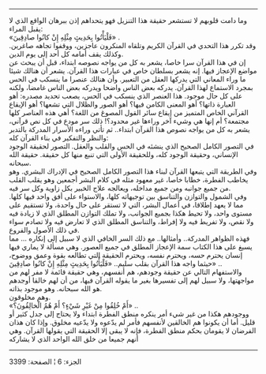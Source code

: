 ------------------------------------------------------------------------

وما دامت قلوبهم لا تستشعر حقيقة هذا التنزيل فهو يتحداهم إذن ببرهان
الواقع الذي لا يقبل المراء:  
«فَلْيَأْتُوا بِحَدِيثٍ مِثْلِهِ إِنْ كانُوا صادِقِينَ» .  
وقد تكرر هذا التحدي في القرآن الكريم وتلقاه المنكرون عاجزين، ووقفوا
تجاهه صاغرين. وكذلك يقف أمامه كل أحد إلى يوم الدين.  
إن في هذا القرآن سرا خاصا، يشعر به كل من يواجه نصوصه ابتداء، قبل أن يبحث
عن مواضع الإعجاز فيها. إنه يشعر بسلطان خاص في عبارات هذا القرآن. يشعر أن
هنالك شيئا ما وراء المعاني التي يدركها العقل من التعبير. وأن هنالك عنصرا
ما ينسكب في الحس بمجرد الاستماع لهذا القرآن. يدركه بعض الناس واضحا
ويدركه بعض الناس غامضا، ولكنه على كل حال موجود. هذا العنصر الذي ينسكب في
الحس، يصعب تحديد مصدره: أهو العبارة ذاتها؟ أهو المعنى الكامن فيها؟ أهو
الصور والظلال التي تشعها؟ أهو الإيقاع القرآني الخاص المتميز من إيقاع
سائر القول المصوغ من اللغة؟ أهي هذه العناصر كلها مجتمعة؟ أم إنها هي وشيء
آخر وراءها غير محدود؟! ذلك سر مودع في كل نص قرآني، يشعر به كل من يواجه
نصوص هذا القرآن ابتداء.. ثم تأتي وراءه الأسرار المدركة بالتدبر والنظر
والتفكير في بناء القرآن كله:  
في التصور الكامل الصحيح الذي ينشئه في الحس والقلب والعقل. التصور لحقيقة
الوجود الإنساني، وحقيقة الوجود كله، وللحقيقة الأولى التي تنبع منها كل
حقيقة. حقيقة الله سبحانه.  
وفي الطريقة التي يتبعها القرآن لبناء هذا التصور الكامل الصحيح في الإدراك
البشري. وهو يخاطب الفطرة، خطابا خاصا، غير معهود مثله في كلام البشر
أجمعين وهو يقلب القلب من جميع جوانبه ومن جميع مداخله، ويعالجه علاج
الخبير بكل زاوية وكل سر فيه.  
وفي الشمول والتوازن والتناسق بين توجيهاته كلها، والاستواء على أفق واحد
فيها كلها. مما لا يعهد إطلاقا، في أعمال البشر، التي لا تستقر على حال
واحدة، ولا تستقيم على مستوى واحد، ولا تحيط هكذا بجميع الجوانب، ولا تملك
التوازن المطلق الذي لا زيادة فيه ولا نقص، ولا تفريط فيه ولا إفراط،
والتناسق المطلق الذي لا تعارض فيه ولا تصادم سواء في ذلك الأصول
والفروع.  
فهذه الظواهر المدركة.. وأمثالها.. مع ذلك السر الخافي الذي لا سبيل إلى
إنكاره ... مما يسبغ على هذا الكتاب سمة الإعجاز المطلق في جميع العصور.
وهي مسألة لا يماري فيها إنسان يحترم حسه، ويحترم نفسه، ويحترم الحقيقة
التي تطالعه بقوة وعمق ووضوح، حيثما واجه هذا القرآن بقلب سليم.. «فَلْيَأْتُوا
بِحَدِيثٍ مِثْلِهِ إِنْ كانُوا صادِقِينَ» ..  
والاستفهام التالي عن حقيقة وجودهم، هم أنفسهم، وهي حقيقة قائمة لا مفر لهم
من مواجهتها، ولا سبيل لهم إلى تفسيرها بغير ما يقوله القرآن فيها، من أن
لهم خالقا أوجدهم هو الله سبحانه. وهو موجود بذاته.  
وهم مخلوقون.  
«أَمْ خُلِقُوا مِنْ غَيْرِ شَيْءٍ؟ أَمْ هُمُ الْخالِقُونَ؟» ..  
ووجودهم هكذا من غير شيء أمر ينكره منطق الفطرة ابتداء ولا يحتاج إلى جدل
كثير أو قليل. أما أن يكونوا هم الخالقين لأنفسهم فأمر لم يدّعوه ولا يدّعيه
مخلوق. وإذا كان هذان الفرضان لا يقومان بحكم منطق الفطرة، فإنه لا يبقى
إلا الحقيقة التي يقولها القرآن. وهي أنهم جميعا من خلق الله الواحد الذي
لا يشاركه

------------------------------------------------------------------------

الجزء: 6 ¦ الصفحة: 3399

